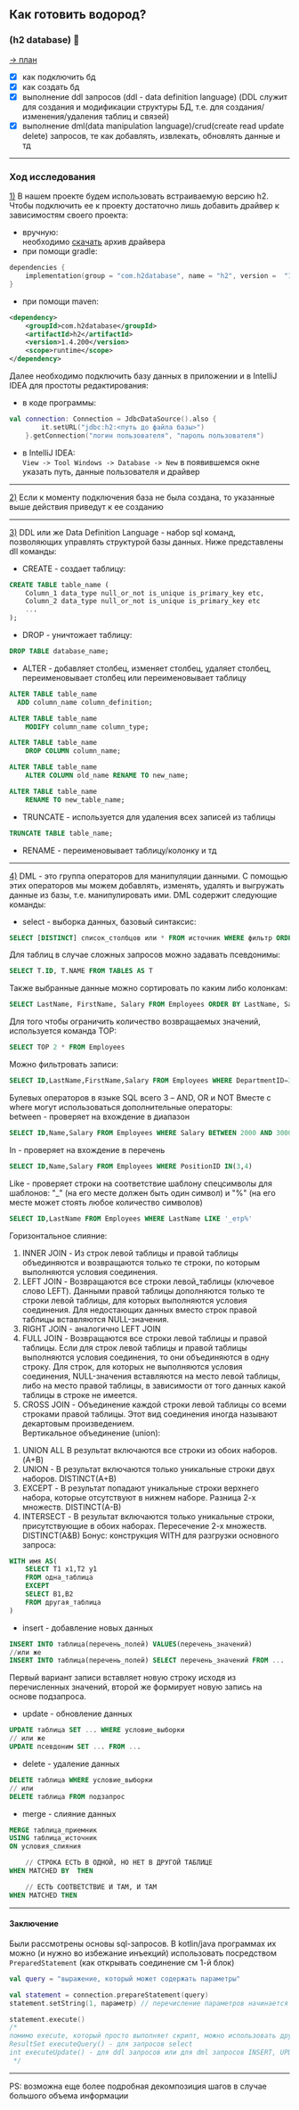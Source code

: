 ## Как готовить водород? 
### (h2 database) :egg:

[-> план](./Roadmap3.md)

- [X] как подключить бд
- [X] как создать бд
- [X] выполнение ddl запросов (ddl - data definition language) (DDL служит для создания и модификации структуры БД, т.е. для создания/изменения/удаления таблиц и связей)
- [x] выполнение dml(data manipulation language)/crud(create read update delete) запросов, те как добавлять, извлекать, обновлять данные и тд

---
### Ход исследования

[1)](#Как-готовить-водород?)
В нашем проекте будем использовать встраиваемую версию h2.  
Чтобы подключить ее к проекту достаточно лишь добавить драйвер к зависимостям своего проекта:
* вручную:  
    необходимо [скачать](http://www.h2database.com/html/main.html) архив драйвера
* при помощи gradle:
```kotlin
dependencies {
    implementation(group = "com.h2database", name = "h2", version =  "1.4.200")
}
```
* при помощи maven:

```xml
<dependency>
    <groupId>com.h2database</groupId>
    <artifactId>h2</artifactId>
    <version>1.4.200</version>
    <scope>runtime</scope>
</dependency>
```
Далее необходимо подключить базу данных в приложении и в IntelliJ IDEA для простоты редактирования:
* в коде программы:
```kotlin
val connection: Connection = JdbcDataSource().also {
        it.setURL("jdbc:h2:<путь до файла базы>")
    }.getConnection("логин пользователя", "пароль пользователя")
```
* в IntelliJ IDEA:  
```View -> Tool Windows -> Database -> New``` в появившемся окне указать путь, данные пользователя и драйвер

---

[2)](#Как-готовить-водород?)
Если к моменту подключения база не была создана, то указанные выше действия приведут к ее созданию

---

[3)](#Как-готовить-водород?)
DDL или же Data Definition Language - набор sql команд, позволяющих управлять структурой базы данных.
Ниже представлены dll команды:
* CREATE - создает таблицу:
```sql
CREATE TABLE table_name (
    Column_1 data_type null_or_not is_unique is_primary_key etc,
    Column_2 data_type null_or_not is_unique is_primary_key etc
    ...
);
```
* DROP - уничтожает таблицу:
```sql
DROP TABLE database_name;
```
* ALTER - добавляет столбец, изменяет столбец, удаляет столбец, переименовывает столбец или переименовывает таблицу
```sql
ALTER TABLE table_name
  ADD column_name column_definition;
```
```sql
ALTER TABLE table_name
    MODIFY column_name column_type;
```
```sql
ALTER TABLE table_name
    DROP COLUMN column_name;
```
```sql
ALTER TABLE table_name
    ALTER COLUMN old_name RENAME TO new_name;
```
```sql
ALTER TABLE table_name
    RENAME TO new_table_name;
```
* TRUNCATE - используется для удаления всех записей из таблицы
```sql
TRUNCATE TABLE table_name;
```
* RENAME - переименовывает таблицу/колонку и тд

---

[4)](#Как-готовить-водород?)
DML - это группа операторов для манипуляции данными. С помощью этих операторов 
мы можем добавлять, изменять, удалять и выгружать данные из базы, т.е. манипулировать ими.
DML содержит следующие команды:
* select - выборка данных, базовый синтаксис:
```sql
SELECT [DISTINCT] список_столбцов или * FROM источник WHERE фильтр ORDER BY выражение_сортировки
```
Для таблиц в случае сложных запросов можно задавать псевдонимы:
```sql
SELECT T.ID, T.NAME FROM TABLES AS T
```
Также выбранные данные можно сортировать по каким либо колонкам:
```sql
SELECT LastName, FirstName, Salary FROM Employees ORDER BY LastName, Salary <DESC>
```
Для того чтобы ограничить количество возвращаемых значений, используется команда TOP:
```sql
SELECT TOP 2 * FROM Employees
```
Можно фильтровать записи:
```sql
SELECT ID,LastName,FirstName,Salary FROM Employees WHERE DepartmentID=3 ORDER BY LastName,FirstName
```
Булевых операторов в языке SQL всего 3 – AND, OR и NOT
Вместе с where могут использоваться дополнительные операторы:  
between - проверяет на вхождение в диапазон
```sql
SELECT ID,Name,Salary FROM Employees WHERE Salary BETWEEN 2000 AND 3000
```
In - проверяет на вхождение в перечень
```sql
SELECT ID,Name,Salary FROM Employees WHERE PositionID IN(3,4)
```
Like - проверяет строки на соответствие шаблону
спецсимволы для шаблонов: "_" (на его месте должен быть один символ) 
и "%" (на его месте может стоять любое количество символов)
```sql
SELECT ID,LastName FROM Employees WHERE LastName LIKE '_етр%'
```
Горизонтальное слияние:  
1) INNER JOIN - Из строк левой таблицы и правой таблицы объединяются и возвращаются только те строки, по которым выполняются условия соединения.  
2) LEFT JOIN - Возвращаются все строки левой_таблицы (ключевое слово LEFT). Данными правой таблицы дополняются только те строки левой таблицы, для которых выполняются условия соединения. Для недостающих данных вместо строк правой таблицы вставляются NULL-значения.  
3) RIGHT JOIN - аналогично LEFT JOIN  
4) FULL JOIN - Возвращаются все строки левой таблицы и правой таблицы. Если для строк левой таблицы и правой таблицы выполняются условия соединения, то они объединяются в одну строку. Для строк, для которых не выполняются условия соединения, NULL-значения вставляются на место левой таблицы, либо на место правой таблицы, в зависимости от того данных какой таблицы в строке не имеется.  
5) CROSS JOIN - Объединение каждой строки левой таблицы со всеми строками правой таблицы. Этот вид соединения иногда называют декартовым произведением.  
Вертикальное объединение (union):  
1. UNION ALL В результат включаются все строки из обоих наборов. (A+B)
2. UNION - В результат включаются только уникальные строки двух наборов. DISTINCT(A+B)
3. EXCEPT - В результат попадают уникальные строки верхнего набора, которые отсутствуют в нижнем наборе. Разница 2-х множеств. DISTINCT(A-B)
4. INTERSECT - В результат включаются только уникальные строки, присутствующие в обоих наборах. Пересечение 2-х множеств. DISTINCT(A&B)
Бонус: конструкция WITH для разгрузки основного запроса:
```sql
WITH имя AS(
    SELECT T1 x1,T2 y1
    FROM одна_таблица
    EXCEPT
    SELECT B1,B2
    FROM другая_таблица
)
```
* insert - добавление новых данных
```sql
INSERT INTO таблица(перечень_полей) VALUES(перечень_значений)
//или же
INSERT INTO таблица(перечень_полей) SELECT перечень_значений FROM ...
```
Первый вариант записи вставляет новую строку исходя из перечисленных значений, второй же формирует новую запись на основе подзапроса.
* update - обновление данных
```sql
UPDATE таблица SET ... WHERE условие_выборки
// или же
UPDATE псевдоним SET ... FROM ...
```
* delete - удаление данных
```sql
DELETE таблица WHERE условие_выборки
// или
DELETE таблица FROM подзапрос
```
* merge - слияние данных
```sql
MERGE таблица_приемник
USING таблица_источник
ON условия_слияния

    // СТРОКА ЕСТЬ В ОДНОЙ, НО НЕТ В ДРУГОЙ ТАБЛИЦЕ
WHEN MATCHED BY  THEN

    // ЕСТЬ СООТВЕТСТВИЕ И ТАМ, И ТАМ
WHEN MATCHED THEN
```

---

#### Заключение
Были рассмотрены основы sql-запросов. В kotlin/java программах их можно (и нужно во избежание инъекций)
использовать посредством ```PreparedStatement``` (как открывать соединение см 1-й блок)
```kotlin
val query = "выражение, который может содержать параметры"

val statement = connection.prepareStatement(query)
statement.setString(1, параметр) // перечисление параметров начинается с 1

statement.execute()
/*
помимо execute, который просто выполняет скрипт, можно использовать другие методы:
ResultSet executeQuery() - для запросов select
int executeUpdate() - для ddl запросов или для dml запросов INSERT, UPDATE, DELETE
 */
```

---

PS: возможна еще более подробная декомпозиция шагов в случае большого объема информации